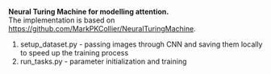 **Neural Turing Machine for modelling attention.**\
The implementation is based on https://github.com/MarkPKCollier/NeuralTuringMachine.

1. setup_dataset.py - passing images through CNN and saving them locally to speed up the training process
2. run_tasks.py - parameter initialization and training
